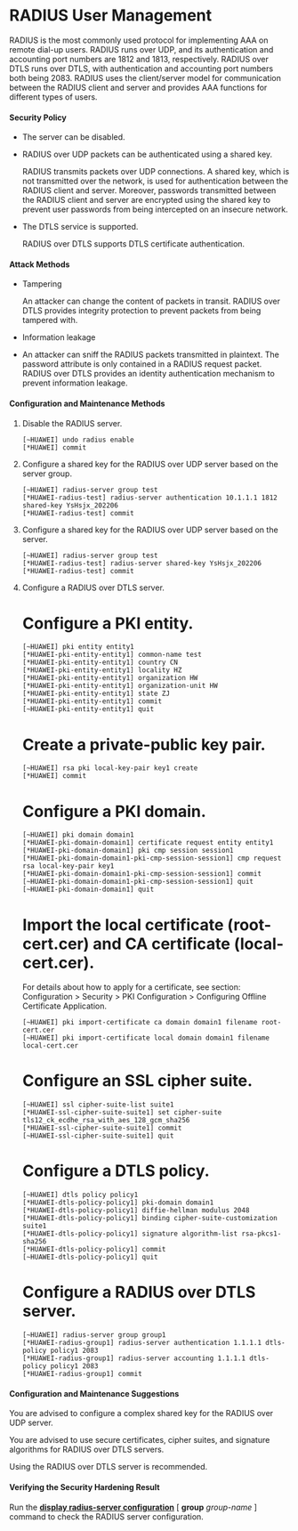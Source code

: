 RADIUS User Management
======================

RADIUS is the most commonly used protocol for implementing AAA on remote dial-up users. RADIUS runs over UDP, and its authentication and accounting port numbers are 1812 and 1813, respectively. RADIUS over DTLS runs over DTLS, with authentication and accounting port numbers both being 2083. RADIUS uses the client/server model for communication between the RADIUS client and server and provides AAA functions for different types of users.

#### Security Policy

* The server can be disabled.
* RADIUS over UDP packets can be authenticated using a shared key.
  
  RADIUS transmits packets over UDP connections. A shared key, which is not transmitted over the network, is used for authentication between the RADIUS client and server. Moreover, passwords transmitted between the RADIUS client and server are encrypted using the shared key to prevent user passwords from being intercepted on an insecure network.
* The DTLS service is supported.
  
  RADIUS over DTLS supports DTLS certificate authentication.

#### Attack Methods

* Tampering
  
  An attacker can change the content of packets in transit. RADIUS over DTLS provides integrity protection to prevent packets from being tampered with.
* Information leakage
* An attacker can sniff the RADIUS packets transmitted in plaintext. The password attribute is only contained in a RADIUS request packet. RADIUS over DTLS provides an identity authentication mechanism to prevent information leakage.

#### Configuration and Maintenance Methods

1. Disable the RADIUS server.
   ```
   [~HUAWEI] undo radius enable
   [*HUAWEI] commit
   ```
2. Configure a shared key for the RADIUS over UDP server based on the server group.
   ```
   [~HUAWEI] radius-server group test
   [*HUAWEI-radius-test] radius-server authentication 10.1.1.1 1812 shared-key YsHsjx_202206
   [*HUAWEI-radius-test] commit
   ```
3. Configure a shared key for the RADIUS over UDP server based on the server.
   ```
   [~HUAWEI] radius-server group test
   [*HUAWEI-radius-test] radius-server shared-key YsHsjx_202206
   [*HUAWEI-radius-test] commit
   ```
4. Configure a RADIUS over DTLS server.
   
   # Configure a PKI entity.
   
   ```
   [~HUAWEI] pki entity entity1
   [*HUAWEI-pki-entity-entity1] common-name test
   [*HUAWEI-pki-entity-entity1] country CN
   [*HUAWEI-pki-entity-entity1] locality HZ
   [*HUAWEI-pki-entity-entity1] organization HW
   [*HUAWEI-pki-entity-entity1] organization-unit HW
   [*HUAWEI-pki-entity-entity1] state ZJ
   [*HUAWEI-pki-entity-entity1] commit
   [~HUAWEI-pki-entity-entity1] quit
   ```
   
   # Create a private-public key pair.
   
   ```
   [~HUAWEI] rsa pki local-key-pair key1 create
   [*HUAWEI] commit
   ```
   
   # Configure a PKI domain.
   
   ```
   [~HUAWEI] pki domain domain1
   [*HUAWEI-pki-domain-domain1] certificate request entity entity1
   [*HUAWEI-pki-domain-domain1] pki cmp session session1
   [*HUAWEI-pki-domain-domain1-pki-cmp-session-session1] cmp request rsa local-key-pair key1
   [*HUAWEI-pki-domain-domain1-pki-cmp-session-session1] commit
   [~HUAWEI-pki-domain-domain1-pki-cmp-session-session1] quit 
   [~HUAWEI-pki-domain-domain1] quit
   ```
   
   # Import the local certificate (root-cert.cer) and CA certificate (local-cert.cer).
   
   For details about how to apply for a certificate, see section: Configuration > Security > PKI Configuration > Configuring Offline Certificate Application.
   
   ```
   [~HUAWEI] pki import-certificate ca domain domain1 filename root-cert.cer
   [~HUAWEI] pki import-certificate local domain domain1 filename local-cert.cer
   ```
   
   # Configure an SSL cipher suite.
   
   ```
   [~HUAWEI] ssl cipher-suite-list suite1
   [*HUAWEI-ssl-cipher-suite-suite1] set cipher-suite tls12_ck_ecdhe_rsa_with_aes_128_gcm_sha256
   [*HUAWEI-ssl-cipher-suite-suite1] commit
   [~HUAWEI-ssl-cipher-suite-suite1] quit
   ```
   
   # Configure a DTLS policy.
   
   ```
   [~HUAWEI] dtls policy policy1
   [*HUAWEI-dtls-policy-policy1] pki-domain domain1
   [*HUAWEI-dtls-policy-policy1] diffie-hellman modulus 2048
   [*HUAWEI-dtls-policy-policy1] binding cipher-suite-customization suite1
   [*HUAWEI-dtls-policy-policy1] signature algorithm-list rsa-pkcs1-sha256
   [*HUAWEI-dtls-policy-policy1] commit
   [~HUAWEI-dtls-policy-policy1] quit
   ```
   
   # Configure a RADIUS over DTLS server.
   
   ```
   [~HUAWEI] radius-server group group1
   [*HUAWEI-radius-group1] radius-server authentication 1.1.1.1 dtls-policy policy1 2083
   [*HUAWEI-radius-group1] radius-server accounting 1.1.1.1 dtls-policy policy1 2083
   [*HUAWEI-radius-group1] commit
   ```

#### Configuration and Maintenance Suggestions

You are advised to configure a complex shared key for the RADIUS over UDP server.

You are advised to use secure certificates, cipher suites, and signature algorithms for RADIUS over DTLS servers.

Using the RADIUS over DTLS server is recommended.


#### Verifying the Security Hardening Result

Run the [**display radius-server configuration**](cmdqueryname=display+radius-server+configuration) [ **group** *group-name* ] command to check the RADIUS server configuration.